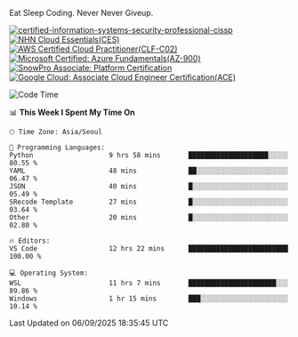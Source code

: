 Eat Sleep Coding.
Never Never Giveup.

[![certified-information-systems-security-professional-cissp](https://github.com/user-attachments/assets/d259884f-7f9a-4d80-a663-6968ead7464a)](https://www.credly.com/badges/f394a010-85a0-450b-9136-8043af01d71c/public_url)
[![NHN Cloud Essentials(CES)](https://github.com/user-attachments/assets/f405dcae-c923-424d-927f-e993bac10fa9)](https://www.nhncloud.com/kr/edu/certification/search)
[![AWS Certified Cloud Practitioner(CLF-C02)](https://github.com/user-attachments/assets/5199a6f5-42d5-4e70-b493-16c3fd42e691)](https://www.credly.com/badges/235e2b66-a782-4a21-ac77-ac4e42037113)
[![Microsoft Certified: Azure Fundamentals(AZ-900)](https://github.com/user-attachments/assets/7eb23f86-6311-42f9-83ab-166a25656710)](https://learn.microsoft.com/en-us/users/tiaz0128/credentials/ca6706271c8233ef)
[![SnowPro Associate: Platform Certification](https://github.com/user-attachments/assets/6b0ae8e7-175e-4b7d-917f-b7b2c6d67ef5)](https://achieve.snowflake.com/f4439c87-fed8-4ba2-a93c-291bdd46e434)
[![Google Cloud: Associate Cloud Engineer Certification(ACE)](https://github.com/user-attachments/assets/cfd997df-d382-484c-8760-6fa93a7d1d1f)](https://www.credly.com/earner/earned/share/1a52c593-93e4-470f-93ed-53d57051b28e)

<!--START_SECTION:waka-->
![Code Time](http://img.shields.io/badge/Code%20Time-4%2C373%20hrs%2032%20mins-blue)

📊 **This Week I Spent My Time On** 

```text
🕑︎ Time Zone: Asia/Seoul

💬 Programming Languages: 
Python                   9 hrs 58 mins       ████████████████████░░░░░   80.55 % 
YAML                     48 mins             ██░░░░░░░░░░░░░░░░░░░░░░░   06.47 % 
JSON                     40 mins             █░░░░░░░░░░░░░░░░░░░░░░░░   05.49 % 
SRecode Template         27 mins             █░░░░░░░░░░░░░░░░░░░░░░░░   03.64 % 
Other                    20 mins             █░░░░░░░░░░░░░░░░░░░░░░░░   02.80 % 

🔥 Editors: 
VS Code                  12 hrs 22 mins      █████████████████████████   100.00 % 

💻 Operating System: 
WSL                      11 hrs 7 mins       ██████████████████████░░░   89.86 % 
Windows                  1 hr 15 mins        ███░░░░░░░░░░░░░░░░░░░░░░   10.14 % 
```


 Last Updated on 06/09/2025 18:35:45 UTC
<!--END_SECTION:waka-->
